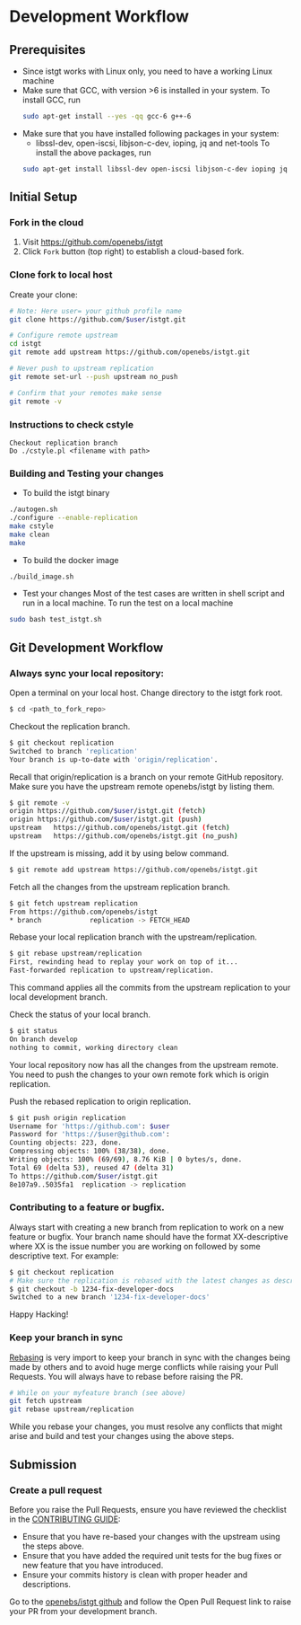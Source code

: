 
# Development Workflow

## Prerequisites

* Since istgt works with Linux only, you need to have a working Linux machine
* Make sure that GCC, with version >6 is installed in your system.
  To install GCC, run
  ```sh
  sudo apt-get install --yes -qq gcc-6 g++-6
  ```
* Make sure that you have installed following packages in your system:
    - libssl-dev, open-iscsi, libjson-c-dev, ioping, jq and net-tools
  To install the above packages, run
  ```sh
  sudo apt-get install libssl-dev open-iscsi libjson-c-dev ioping jq net-tools
  ```

## Initial Setup

### Fork in the cloud

1. Visit https://github.com/openebs/istgt
2. Click `Fork` button (top right) to establish a cloud-based fork.

### Clone fork to local host

Create your clone:

```sh
# Note: Here user= your github profile name
git clone https://github.com/$user/istgt.git

# Configure remote upstream
cd istgt
git remote add upstream https://github.com/openebs/istgt.git

# Never push to upstream replication
git remote set-url --push upstream no_push

# Confirm that your remotes make sense
git remote -v
```

### Instructions to check cstyle
```
Checkout replication branch
Do ./cstyle.pl <filename with path>
```

### Building and Testing your changes

* To build the istgt binary
```sh
./autogen.sh
./configure --enable-replication
make cstyle
make clean
make
```

* To build the docker image
```sh
./build_image.sh
```

* Test your changes
Most of the test cases are written in shell script and run in a local machine.
To run the test on a local machine
```sh
sudo bash test_istgt.sh
```

## Git Development Workflow

### Always sync your local repository:
Open a terminal on your local host. Change directory to the istgt fork root.

```sh
$ cd <path_to_fork_repo>
```

 Checkout the replication branch.

 ```sh
 $ git checkout replication
 Switched to branch 'replication'
 Your branch is up-to-date with 'origin/replication'.
 ```

 Recall that origin/replication is a branch on your remote GitHub repository.
 Make sure you have the upstream remote openebs/istgt by listing them.

 ```sh
 $ git remote -v
 origin	https://github.com/$user/istgt.git (fetch)
 origin	https://github.com/$user/istgt.git (push)
 upstream	https://github.com/openebs/istgt.git (fetch)
 upstream	https://github.com/openebs/istgt.git (no_push)
 ```

 If the upstream is missing, add it by using below command.

 ```sh
 $ git remote add upstream https://github.com/openebs/istgt.git
 ```
 Fetch all the changes from the upstream replication branch.

 ```sh
 $ git fetch upstream replication
 From https://github.com/openebs/istgt
 * branch            replication -> FETCH_HEAD
 ```

 Rebase your local replication branch with the upstream/replication.

 ```sh
 $ git rebase upstream/replication
 First, rewinding head to replay your work on top of it...
 Fast-forwarded replication to upstream/replication.
 ```
 This command applies all the commits from the upstream replication to your local development branch.

 Check the status of your local branch.

 ```sh
 $ git status
 On branch develop
 nothing to commit, working directory clean
 ```
 Your local repository now has all the changes from the upstream remote. You need to push the changes to your own remote fork which is origin replication.

 Push the rebased replication to origin replication.

 ```sh
 $ git push origin replication
 Username for 'https://github.com': $user
 Password for 'https://$user@github.com':
 Counting objects: 223, done.
 Compressing objects: 100% (38/38), done.
 Writing objects: 100% (69/69), 8.76 KiB | 0 bytes/s, done.
 Total 69 (delta 53), reused 47 (delta 31)
 To https://github.com/$user/istgt.git
 8e107a9..5035fa1  replication -> replication
 ```

### Contributing to a feature or bugfix.

Always start with creating a new branch from replication to work on a new feature or bugfix. Your branch name should have the format XX-descriptive where XX is the issue number you are working on followed by some descriptive text. For example:

 ```sh
 $ git checkout replication
 # Make sure the replication is rebased with the latest changes as described in previous step.
 $ git checkout -b 1234-fix-developer-docs
 Switched to a new branch '1234-fix-developer-docs'
 ```
Happy Hacking!

### Keep your branch in sync

[Rebasing](https://git-scm.com/docs/git-rebase) is very import to keep your branch in sync with the changes being made by others and to avoid huge merge conflicts while raising your Pull Requests. You will always have to rebase before raising the PR.

```sh
# While on your myfeature branch (see above)
git fetch upstream
git rebase upstream/replication
```

While you rebase your changes, you must resolve any conflicts that might arise and build and test your changes using the above steps.

## Submission

### Create a pull request

Before you raise the Pull Requests, ensure you have reviewed the checklist in the [CONTRIBUTING GUIDE](../CONTRIBUTING.md):
- Ensure that you have re-based your changes with the upstream using the steps above.
- Ensure that you have added the required unit tests for the bug fixes or new feature that you have introduced.
- Ensure your commits history is clean with proper header and descriptions.

Go to the [openebs/istgt github](https://github.com/openebs/istgt) and follow the Open Pull Request link to raise your PR from your development branch.
